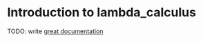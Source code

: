 # Introduction to lambda_calculus

TODO: write [great documentation](http://jacobian.org/writing/what-to-write/)
